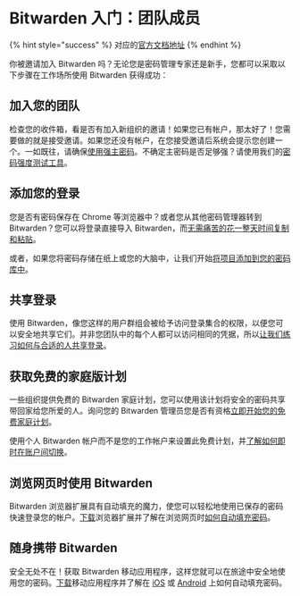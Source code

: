 # Bitwarden 入门：团队成员

{% hint style="success" %}
对应的[官方文档地址](https://bitwarden.com/help/get-started-team-member/)
{% endhint %}

你被邀请加入 Bitwarden 吗？无论您是密码管理专家还是新手，您都可以采取以下步骤在工作场所使用 Bitwarden 获得成功：

## 加入您的团队 <a href="#join-your-team" id="join-your-team"></a>

检查您的收件箱，看是否有加入新组织的邀请！如果您已有帐户，那太好了！您需要做的就是接受邀请。如果您还没有帐户，在您接受邀请后系统会提示您创建一个。一如既往，请确保[使用强主密码](../your-vault/your-master-password.md)。不确定主密码是否足够强？请使用我们的[密码强度测试工具](https://bitwarden.com/password-strength/)。

## 添加您的登录 <a href="#add-your-logins" id="add-your-logins"></a>

您是否有密码保存在 Chrome 等浏览器中？或者您从其他密码管理器转到 Bitwarden？您可以将登录直接导入 Bitwarden，而[无需痛苦的花一整天时间复制和粘贴](../import-export/import-data-to-your-vault.md)。

或者，如果您将密码存储在纸上或您的大脑中，让我们开始[将项目添加到您的密码库中](../getting-started/getting-started-webvault.md#first-steps)。

## 共享登录 <a href="#share-a-login" id="share-a-login"></a>

使用 Bitwarden，像您这样的用户群组会被给予访问登录集合的权限，以便您可以安全地共享它们。并非您团队中的每个人都可以访问相同的凭据，所以[让我们练习如何与合适的人共享登录](../organizations/sharing.md)。

## 获取免费的家庭版计划 <a href="#get-a-free-families-plan" id="get-a-free-families-plan"></a>

一些组织提供免费的 Bitwarden 家庭计划，您可以使用该计划将安全的密码共享带回家给您所爱的人。询问您的 Bitwarden 管理员您是否有资格[立即开始您的免费家庭计划](../plans-and-pricing/password-manager/redeem-families-sponsorship.md)。

使用个人 Bitwarden 帐户而不是您的工作帐户来设置此免费计划，并[了解如何即时在账户间切换](../your-vault/account-switching.md)。

## 浏览网页时使用 Bitwarden <a href="#use-bitwarden-while-browsing" id="use-bitwarden-while-browsing"></a>

Bitwarden 浏览器扩展具有自动填充的魔力，使您可以轻松地使用已保存的密码快速登录您的帐户。[下载](https://bitwarden.com/download/)浏览器扩展并了解在浏览网页时[如何自动填充密码](../password-manager/auto-fill/auto-fill-basics/auto-fill-logins-in-browser-extensions.md)。

## 随身携带 Bitwarden <a href="#take-bitwarden-on-the-go" id="take-bitwarden-on-the-go"></a>

安全无处不在！获取 Bitwarden 移动应用程序，这样您就可以在旅途中安全地使用您的密码。[下载](https://bitwarden.com/download/)移动应用程序并了解在 [iOS](../password-manager/auto-fill/auto-fill-basics/auto-fill-logins-on-ios.md) 或 [Android](../password-manager/auto-fill/auto-fill-basics/auto-fill-logins-on-android.md) 上如何自动填充密码。
